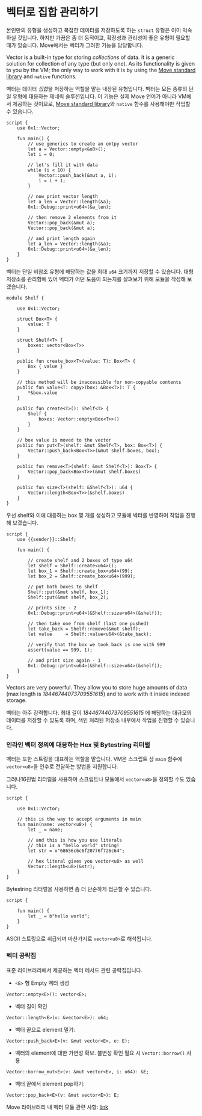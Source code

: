 # 벡터로 집합 관리하기

본인만의 유형을 생성하고 복잡한 데이터를 저장하도록 하는 `struct` 유형은 이미 익숙하실 것입니다. 하지만 가끔은 좀 더 동적이고, 확장성과 관리성이 좋은 유형이 필요할 때가 있습니다. Move에서는 벡터가 그러한 기능을 담당합니다.

Vector is a built-in type for storing *collections* of data. It is a generic solution for collection of any type (but only one). As its functionality is given to you by the VM; the only way to work with it is by using the [Move standard library](https://github.com/diem/move/tree/main/language/move-stdlib/sources) and `native` functions.

벡터는 데이터 *집합*을 저장하는 역할을 맡는 내장된 유형입니다. 벡터는 모든 종류의 단일 유형에 대응하는 제네릭 솔루션입니다. 이 기능은 실제 Move 언어가 아니라 VM에서 제공하는 것이므로, [Move standard library](https://github.com/diem/move/tree/main/language/move-stdlib/sources)와 `native` 함수를 사용해야만 작업할 수 있습니다.

```Move
script {
    use 0x1::Vector;

    fun main() {
        // use generics to create an emtpy vector
        let a = Vector::empty<&u8>();
        let i = 0;

        // let's fill it with data
        while (i < 10) {
            Vector::push_back(&mut a, i);
            i = i + 1;
        }

        // now print vector length
        let a_len = Vector::length(&a);
        0x1::Debug::print<u64>(&a_len);

        // then remove 2 elements from it
        Vector::pop_back(&mut a);
        Vector::pop_back(&mut a);

        // and print length again
        let a_len = Vector::length(&a);
        0x1::Debug::print<u64>(&a_len);
    }
}
```

벡터는 단일 비참조 유형에 해당하는 값을 최대 `u64` 크기까지 저장할 수 있습니다. 대형 저장소를 관리함에 있어 벡터가 어떤 도움이 되는지를 살펴보기 위해 모듈을 작성해 보겠습니다.

```Move
module Shelf {

    use 0x1::Vector;

    struct Box<T> {
        value: T
    }

    struct Shelf<T> {
        boxes: vector<Box<T>>
    }

    public fun create_box<T>(value: T): Box<T> {
        Box { value }
    }

    // this method will be inaccessible for non-copyable contents
    public fun value<T: copy>(box: &Box<T>): T {
        *&box.value
    }

    public fun create<T>(): Shelf<T> {
        Shelf {
            boxes: Vector::empty<Box<T>>()
        }
    }

    // box value is moved to the vector
    public fun put<T>(shelf: &mut Shelf<T>, box: Box<T>) {
        Vector::push_back<Box<T>>(&mut shelf.boxes, box);
    }

    public fun remove<T>(shelf: &mut Shelf<T>): Box<T> {
        Vector::pop_back<Box<T>>(&mut shelf.boxes)
    }

    public fun size<T>(shelf: &Shelf<T>): u64 {
        Vector::length<Box<T>>(&shelf.boxes)
    }
}
```

우선 shelf와 이에 대응하는 box 몇 개를 생성하고 모듈에 벡터를 반영하여 작업을 진행해 보겠습니다.

```Move
script {
    use {{sender}}::Shelf;

    fun main() {

        // create shelf and 2 boxes of type u64
        let shelf = Shelf::create<u64>();
        let box_1 = Shelf::create_box<u64>(99);
        let box_2 = Shelf::create_box<u64>(999);

        // put both boxes to shelf
        Shelf::put(&mut shelf, box_1);
        Shelf::put(&mut shelf, box_2);

        // prints size - 2
        0x1::Debug::print<u64>(&Shelf::size<u64>(&shelf));

        // then take one from shelf (last one pushed)
        let take_back = Shelf::remove(&mut shelf);
        let value     = Shelf::value<u64>(&take_back);

        // verify that the box we took back is one with 999
        assert(value == 999, 1);

        // and print size again - 1
        0x1::Debug::print<u64>(&Shelf::size<u64>(&shelf));
    }
}
```

Vectors are very powerful. They allow you to store huge amounts of data (max length is *18446744073709551615*) and to work with it inside indexed storage.

벡터는 아주 강력합니다. 최대 길이 *18446744073709551615* 에 해당하는 대규모의 데이터를 저장할 수 있도록 하며, 색인 처리된 저장소 내부에서 작업을 진행할 수 있습니다.

### 인라인 벡터 정의에 대응하는 Hex 및 Bytestring 리터럴

벡터는 또한 스트링을 대표하는 역할을 맡습니다. VM은 스크립트 상 `main` 함수에 `vector<u8>`을 인수로 전달하는 방법을 지원합니다.

그러나16진법 리터럴을 사용하여 스크립트나 모듈에서 `vector<u8>`을 정의할 수도 있습니다.

```Move
script {

    use 0x1::Vector;

    // this is the way to accept arguments in main
    fun main(name: vector<u8>) {
        let _ = name;

        // and this is how you use literals
        // this is a "hello world" string!
        let str = x"68656c6c6f20776f726c64";

        // hex literal gives you vector<u8> as well
        Vector::length<u8>(&str);
    }
}
```

Bytestring 리터럴을 사용하면 좀 더 단순하게 접근할 수 있습니다.

```Move
script {

    fun main() {
        let _ = b"hello world";
    }
}
```

ASCII 스트링으로 취급되며 마찬가지로 `vector<u8>`로 해석됩니다.

### 벡터 공략집

표준 라이브러리에서 제공하는 벡터 메서드 관련 공략집입니다.

- `<E>` 형 Empty 벡터 생성
```Move
Vector::empty<E>(): vector<E>;
```
- 벡터 길이 확인 
```Move
Vector::length<E>(v: &vector<E>): u64;
```
- 벡터 끝으로 element 밀기:
```Move
Vector::push_back<E>(v: &mut vector<E>, e: E);
```
- 벡터의 element에 대한 가변성 확보. 불변성 확인 필요 시 `Vector::borrow()` 사용
```
Vector::borrow_mut<E>(v: &mut vector<E>, i: u64): &E;
```
- 벡터 끝에서 element pop하기:
```
Vector::pop_back<E>(v: &mut vector<E>): E;
```

Move 라이브러리 내 벡터 모듈 관련 사항: [link](https://github.com/diem/move/blob/main/language/move-stdlib/sources/Vector.move)
